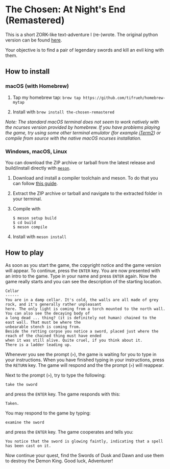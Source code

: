# The Chosen: At Night's End (Remastered)

This is a short ZORK-like text-adventure I (re-)wrote. The original python version can be found [here](https://github.com/tifrueh/the-chosen).

Your objective is to find a pair of legendary swords and kill an evil king with them.

## How to install

### macOS (with Homebrew)

1. Tap my homebrew tap: `brew tap https://github.com/tifrueh/homebrew-mytap`

2. Install with `brew install the-chosen-remastered`

_Note: The standard macOS terminal does not seem to work natively with the ncurses version provided by homebrew. If you have problems playing the game, try using some other terminal emulator (for example [iTerm2](https://iterm2.com)) or compile from source with the native macOS ncurses installation._

### Windows, macOS, Linux

You can download the ZIP archive or tarball from the latest release and build/install directly with [`meson`](https://mesonbuild.com/index.html).

1. Download and install a compiler toolchain and meson. To do that you can follow [this guide](https://mesonbuild.com/SimpleStart.html).

2. Extract the ZIP archive or tarball and navigate to the extracted folder in your terminal.

3. Compile with

    ~~~ text
    $ meson setup build
    $ cd build
    $ meson compile
    ~~~

4. Install with `meson install`

## How to play

As soon as you start the game, the copyright notice and the game version will appear. To continue, press the `ENTER` key.
You are now presented with an intro to the game. Type in your name and press `ENTER` again. Now the game really starts and you can see the description of the starting location.

~~~ text
Cellar
------
You are in a damp cellar. It's cold, the walls are all made of grey rock, and it's generally rather unpleasant
here. The only light is coming from a torch mounted to the north wall. You can also see the decaying body of
a long dead ... thing? (it is definitely not human) chained to the east wall. That must be where the
unbearable stench is coming from.
Beside the rotting corpse you notice a sword, placed just where the reach of the chained thing must have ended
when it was still alive. Quite cruel, if you think about it.
There is a ladder leading up.
~~~

Whenever you see the prompt (`>`), the game is waiting for you to type in your
instructions. When you have finished typing in your instructions, press the
`RETURN` key. The game will respond and the the prompt (`>`) will reappear.

Next to the prompt (`>`), try to type the following:

~~~ text
take the sword
~~~

and press the `ENTER` key. The game responds with this:

~~~ text
Taken.
~~~

You may respond to the game by typing:

~~~ text
examine the sword
~~~

and press the `ENTER` key. The game cooperates and tells you:

~~~ text
You notice that the sword is glowing faintly, indicating that a spell has been cast on it.
~~~

Now continue your quest, find the Swords of Dusk and Dawn and use them to destroy the Demon King. Good luck, Adventurer!
